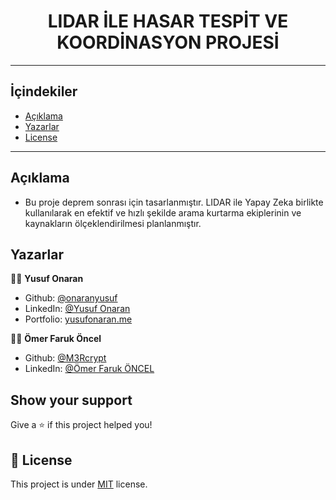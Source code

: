 <h1 align="center">LIDAR İLE HASAR TESPİT VE KOORDİNASYON PROJESİ</h1>


---

## İçindekiler

- [Açıklama](#açıklama)
- [Yazarlar](#yazarlar)
- [License](#-license)

---

## Açıklama
- Bu proje deprem sonrası için tasarlanmıştır. LIDAR ile Yapay Zeka birlikte kullanılarak en efektif ve hızlı şekilde arama kurtarma ekiplerinin ve kaynakların ölçeklendirilmesi planlanmıştır.


## Yazarlar

👦🏻 **Yusuf Onaran**

* Github: [@onaranyusuf](https://github.com/onaranyusuf)
* LinkedIn: [@Yusuf Onaran](https://www.linkedin.com/in/yusufonaran/)
* Portfolio: [yusufonaran.me](https://www.yusufonaran.me)

👦🏻 **Ömer Faruk Öncel**

* Github: [@M3Rcrypt](https://github.com/M3Rcrypt)
* LinkedIn: [@Ömer Faruk ÖNCEL](https://www.linkedin.com/in/omerfarukoencel/)


## Show your support

Give a ⭐️ if this project helped you!

## 📝 License

This project is under [MIT](https://github.com/onaranyusuf/Hepsiburada-Seleium/blob/main/LICENSE) license.

